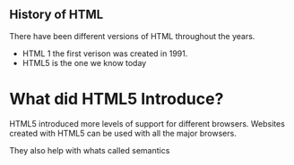 ## History of HTML

There have been different versions of HTML throughout the years.

- HTML 1 the first verison was created in 1991. 
- HTML5 is the one we know today

# What did HTML5 Introduce?

HTML5 introduced more levels of support for different browsers. Websites created with HTML5 can be used with all the major browsers. 

They also help with whats called semantics

